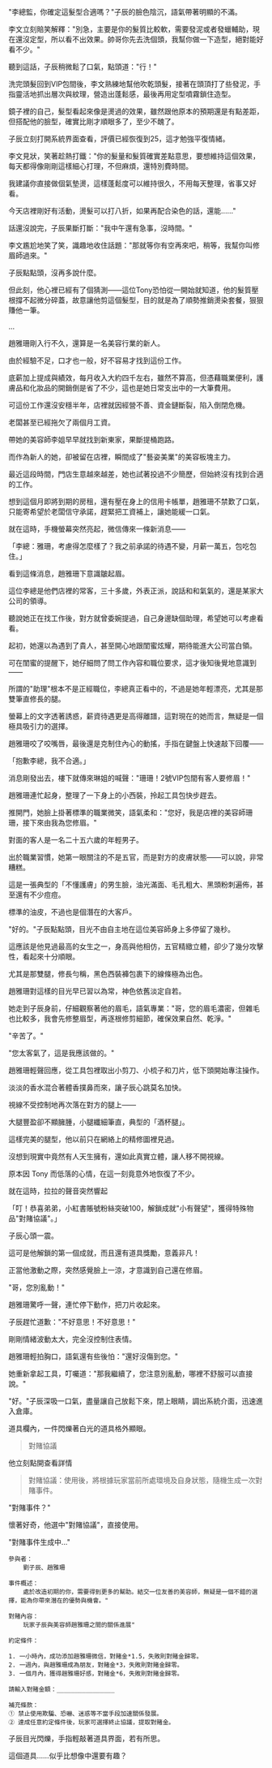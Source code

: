 "李總監，你確定這髮型合適嗎？"子辰的臉色陰沉，語氣帶著明顯的不滿。  

李文立刻賠笑解釋："別急，主要是你的髮質比較軟，需要發泥或者發蠟輔助，現在還沒定型，所以看不出效果。帥哥你先去洗個頭，我幫你做一下造型，絕對能好看不少。"  

聽到這話，子辰稍微鬆了口氣，點頭道："行！"  

洗完頭髮回到VIP包間後，李文熟練地幫他吹乾頭髮，接著在頭頂打了些發泥，手指靈活地抓出層次與紋理，營造出蓬鬆感，最後再用定型噴霧鎖住造型。  

鏡子裡的自己，髮型看起來像是燙過的效果，雖然跟他原本的預期還是有點差距，但搭配他的臉型，確實比剛才順眼多了，至少不醜了。  

子辰立刻打開系統界面查看，評價已經恢復到25，這才勉強平復情緒。  

李文見狀，笑著趁熱打鐵："你的髮量和髮質確實差點意思，要想維持這個效果，每天都得像剛剛這樣細心打理，不但麻煩，還特別費時間。  

我建議你直接做個氣墊燙，這樣蓬鬆度可以維持很久，不用每天整理，省事又好看。  

今天店裡剛好有活動，燙髮可以打八折，如果再配合染色的話，還能……"  

話還沒說完，子辰果斷打斷："我中午還有急事，沒時間。"  

李文尷尬地笑了笑，識趣地收住話題："那就等你有空再來吧，稍等，我幫你叫修眉師過來。"  

子辰點點頭，沒再多說什麼。  

但此刻，他心裡已經有了個猜測——這位Tony恐怕從一開始就知道，他的髮質壓根撐不起微分碎蓋，故意讓他剪這個髮型，目的就是為了順勢推銷燙染套餐，狠狠賺他一筆。

...

趙雅珊剛入行不久，還算是一名美容行業的新人。  

由於經驗不足，口才也一般，好不容易才找到這份工作。  

底薪加上提成與績效，每月收入大約四千左右，雖然不算高，但憑藉職業便利，護膚品和化妝品的開銷倒是省了不少，這也是她日常支出中的一大筆費用。  

可這份工作還沒安穩半年，店裡就因經營不善、資金鏈斷裂，陷入倒閉危機。  

老闆甚至已經拖欠了兩個月工資。  

帶她的美容師李姐早早就找到新東家，果斷提桶跑路。  

而作為新人的她，卻被留在店裡，瞬間成了"藝姿美業"的美容板塊主力。  

最近這段時間，門店生意越來越差，她也試著投過不少簡歷，但始終沒有找到合適的工作。  

想到這個月即將到期的房租，還有壓在身上的信用卡帳單，趙雅珊不禁歎了口氣，只能寄希望於老闆信守承諾，趕緊把工資補上，讓她能緩一口氣。  

就在這時，手機螢幕突然亮起，微信傳來一條新消息——  

「李總：雅珊，考慮得怎麼樣了？我之前承諾的待遇不變，月薪一萬五，包吃包住。」  

看到這條消息，趙雅珊下意識皺起眉。  

這位李總是他們店裡的常客，三十多歲，外表正派，說話和和氣氣的，還是某家大公司的領導。  

聽說她正在找工作後，對方就曾委婉提過，自己身邊缺個助理，希望她可以考慮看看。  

起初，她還以為遇到了貴人，甚至開心地跟閨蜜炫耀，期待能進大公司當白領。  

可在閨蜜的提醒下，她仔細問了問工作內容和職位要求，這才後知後覺地意識到——  

所謂的"助理"根本不是正經職位，李總真正看中的，不過是她年輕漂亮，尤其是那雙筆直修長的腿。  

螢幕上的文字透著誘惑，薪資待遇更是高得離譜，這對現在的她而言，無疑是一個極具吸引力的選擇。  

趙雅珊咬了咬嘴唇，最後還是克制住內心的動搖，手指在鍵盤上快速敲下回覆——  

「抱歉李總，我不合適。」

消息剛發出去，樓下就傳來琳姐的喊聲："珊珊！2號VIP包間有客人要修眉！"  

趙雅珊連忙起身，整理了一下身上的小西裝，拎起工具包快步趕去。  

推開門，她臉上掛著標準的職業微笑，語氣柔和："您好，我是店裡的美容師珊珊，接下來由我為您修眉。"  

對面的客人是一名二十五六歲的年輕男子。  

出於職業習慣，她第一眼關注的不是五官，而是對方的皮膚狀態——可以說，非常糟糕。  

這是一張典型的「不懂護膚」的男生臉，油光滿面、毛孔粗大、黑頭粉刺遍佈，甚至還有不少痘痘。  

標準的油皮，不過也是個潛在的大客戶。  

"好的。"子辰點點頭，目光不由自主地在這位美容師身上多停留了幾秒。  

這應該是他見過最高的女生之一，身高與他相仿，五官精緻立體，卻少了幾分攻擊性，看起來十分順眼。  

尤其是那雙腿，修長勻稱，黑色西裝褲包裹下的線條極為出色。  

趙雅珊對這樣的目光早已習以為常，神色依舊淡定自若。  

她走到子辰身前，仔細觀察著他的眉毛，語氣專業："哥，您的眉毛濃密，但雜毛也比較多，我會先修整眉型，再逐根修剪細節，確保效果自然、乾淨。"  

"辛苦了。"  

"您太客氣了，這是我應該做的。"  

趙雅珊輕聲回應，從工具包裡取出小剪刀、小梳子和刀片，低下頭開始專注操作。  

淡淡的香水混合著體香撲鼻而來，讓子辰心跳莫名加快。  

視線不受控制地再次落在對方的腿上——  

大腿豐盈卻不顯臃腫，小腿纖細筆直，典型的「酒杯腿」。  

這樣完美的腿型，他以前只在網絡上的精修圖裡見過。  

沒想到現實中竟然有人天生擁有，還如此真實立體，讓人移不開視線。  

原本因 Tony 而低落的心情，在這一刻竟意外地恢復了不少。

就在這時，拉拉的聲音突然響起

「叮！恭喜弟弟，小紅書賬號粉絲突破100，解鎖成就"小有聲望"，獲得特殊物品"對賭協議"。」

子辰心頭一震。  

這可是他解鎖的第一個成就，而且還有道具獎勵，意義非凡！  

正當他激動之際，突然感覺臉上一涼，才意識到自己還在修眉。  

"哥，您別亂動！"  

趙雅珊驚呼一聲，連忙停下動作，把刀片收起來。  

子辰趕忙道歉："不好意思！不好意思！"  

剛剛情緒波動太大，完全沒控制住表情。  

趙雅珊輕拍胸口，語氣還有些後怕："還好沒傷到您。"  

她重新拿起工具，叮囑道："那我繼續了，您注意別亂動，哪裡不舒服可以直接說。"  

"好。"子辰深吸一口氣，盡量讓自己放鬆下來，閉上眼睛，調出系統介面，迅速進入倉庫。  

道具欄內，一件閃爍著白光的道具格外顯眼。  

> 對賭協議

他立刻點開查看詳情

> 對賭協議：使用後，將根據玩家當前所處環境及自身狀態，隨機生成一次對賭事件。

"對賭事件？"  

懷著好奇，他選中"對賭協議"，直接使用。  


"對賭事件生成中…"  

```
參與者：
	劉子辰、趙雅珊

事件概述：
	處於改造初期的你，需要得到更多的幫助。結交一位友善的美容師，無疑是一個不錯的選擇，能為你帶來潛在的優勢與機會。"  

對賭內容：
	玩家子辰與美容師趙雅珊之間的關係進展"  

約定條件：

1. 一小時內，成功添加趙雅珊微信，對賭金*1.5，失敗則對賭金歸零。 
2. 一週內，與趙雅珊成為朋友，對賭金*3，失敗則對賭金歸零。  
3. 一個月內，獲得趙雅珊好感，對賭金*6，失敗則對賭金歸零。  

請輸入對賭金額：________________ 

補充條款： 
① 禁止使用欺騙、恐嚇、迷惑等不當手段加速關係發展。  
② 達成任意約定條件後，玩家可選擇終止協議，提取對賭金。 
``` 

子辰目光閃爍，手指輕敲著道具界面，若有所思。  

這個道具……似乎比想像中還要有趣？